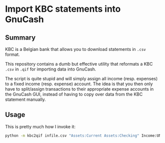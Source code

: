 # Import KBC statements into GnuCash

## Summary

KBC is a Belgian bank that allows you to download statements in `.csv` format.

This repository contains a dumb but effective utility that reformats a KBC
`.csv` in `.qif` for importing data into GnuCash.

The script is quite stupid and will simply assign all income (resp. expenses)
to a fixed income (resp. expense) account.
The idea is that you then only have to split/assign transactions to their
appropriate expense accounts in the GnuCash GUI, instead of having to copy
over data from the KBC statement manually.

## Usage

This is pretty much how I invoke it:

```bash
python -m kbc2qif infile.csv "Assets:Current Assets:Checking" Income:UNPROCESSED Expenses:UNPROCESSED
```